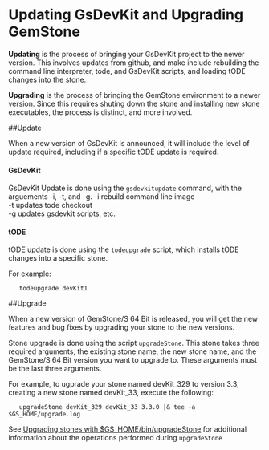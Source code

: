 # Updating GsDevKit and Upgrading GemStone

**Updating** is the process of bringing your GsDevKit project to the newer version. This involves updates 
from github, and make include rebuilding the command line interpreter, tode, and GsDevKit scripts, and
loading tODE changes into the stone.

**Upgrading** is the process of bringing the GemStone environment to a newer version.  Since this requires 
shuting down the stone and installing new stone executables, the process is distinct, and more involved.

##Update

When a new version of GsDevKit is announced, it will include the level of update required, including if a 
specific tODE update is required.

#### GsDevKit 

GsDevKit Update is done using the `gsdevkitupdate` command, with the arguements -i, -t, and -g. 
    -i  rebuild command line image   
    -t updates tode checkout   
    -g updates gsdevkit scripts, etc.   

#### tODE
tODE update is done using the `todeupgrade` script, which installs tODE changes into a specific stone.

For example:
```
   todeupgrade devKit1 
```

##Upgrade

When a new version of GemStone/S 64 Bit is released, you will get the new features and bug fixes by upgrading your stone to the new versions.

Stone upgrade is done using the script `upgradeStone`.  This stone takes three required arguments, the existing stone name, the new stone name, and the GemStone/S 64 Bit version you want to upgrade to.  These arguments must be the last three arguments.

For example, to ugprade your stone named devKit_329 to version 3.3, creating a new stone named devKit_33, execute the following:

```
   upgradeStone devKit_329 devKit_33 3.3.0 |& tee -a $GS_HOME/upgrade.log
```

See [Upgrading stones with $GS_HOME/bin/upgradeStone][1] for additional information about the operations performed during `upgradeStone`

[1]: upgradeStone.md
